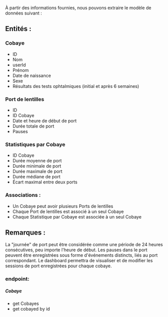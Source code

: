 À partir des informations fournies, nous pouvons extraire le modèle de données suivant :

## Entités :

### Cobaye
- ID
- Nom
- userId
- Prénom
- Date de naissance
- Sexe
- Résultats des tests ophtalmiques (initial et après 6 semaines)
### Port de lentilles
- ID
- ID Cobaye
- Date et heure de début de port
- Durée totale de port
- Pauses

### Statistiques par Cobaye
- ID Cobaye
- Durée moyenne de port
- Durée minimale de port
- Durée maximale de port
- Durée médiane de port
- Écart maximal entre deux ports

### Associations :

- Un Cobaye peut avoir plusieurs Ports de lentilles
- Chaque Port de lentilles est associé à un seul Cobaye
- Chaque Statistique par Cobaye est associée à un seul Cobaye

## Remarques :

La "journée" de port peut être considérée comme une période de 24 heures consécutives, peu importe l'heure de début.
Les pauses dans le port peuvent être enregistrées sous forme d'événements distincts, liés au port correspondant.
Le dashboard permettra de visualiser et de modifier les sessions de port enregistrées pour chaque cobaye.


### endpoint:
 ##### Cobaye
 - get Cobayes
 - get cobayed by id
 